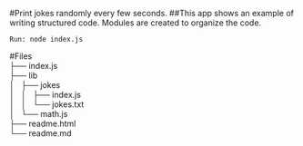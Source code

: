 #Print jokes randomly every few seconds.
##This app shows an example of writing structured code. Modules are created to organize the code.

```
Run: node index.js
```  
  
#Files  
├── index.js  
├── lib  
│   ├── jokes  
│   │   ├── index.js  
│   │   └── jokes.txt  
│   └── math.js  
├── readme.html  
└── readme.md  
